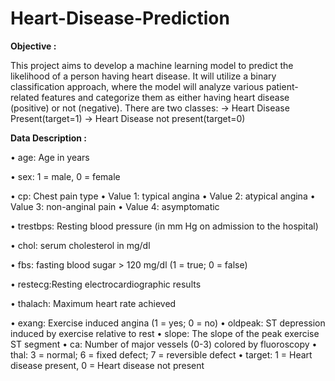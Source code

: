 # Heart-Disease-Prediction

**Objective :**

This project aims to develop a machine learning model to predict the likelihood of a person having heart disease. It will utilize a binary classification approach, where the model will analyze various patient-related features and categorize them as either having heart disease (positive) or not (negative).
There are two classes: 
   -> Heart Disease Present(target=1)
   -> Heart Disease not present(target=0)

**Data Description :**

• age: Age in years

• sex: 1 = male, 0 = female

• cp: Chest pain type
      • Value 1: typical angina
      • Value 2: atypical angina
      • Value 3: non-anginal pain
      • Value 4: asymptomatic
      
• trestbps: Resting blood pressure (in mm Hg on admission to the hospital)

• chol: serum cholesterol in mg/dl

• fbs: fasting blood sugar > 120 mg/dl (1 = true; 0 = false)

• restecg:Resting electrocardiographic results

• thalach: Maximum heart rate achieved

• exang: Exercise induced angina (1 = yes; 0 = no)
• oldpeak: ST depression induced by exercise relative to rest
• slope: The slope of the peak exercise ST segment
• ca: Number of major vessels (0-3) colored by fluoroscopy
• thal: 3 = normal; 6 = fixed defect; 7 = reversible defect
• target: 1 = Heart disease present, 0 = Heart disease not present
